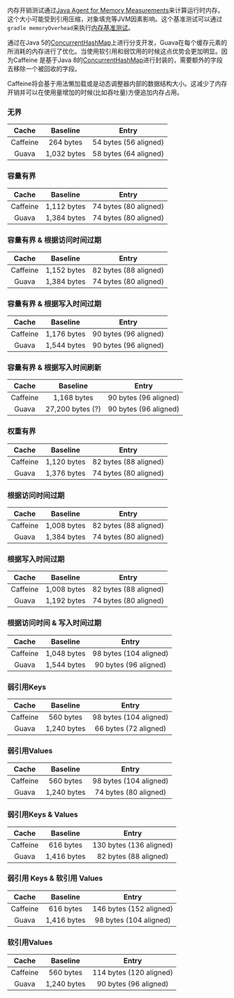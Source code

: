 内存开销测试通过[Java Agent for Memory Measurements][1]来计算运行时内存。这个大小可能受到引用压缩，对象填充等JVM因素影响。这个基准测试可以通过`gradle memoryOverhead`来执行[内存基准测试][2]。    

通过在Java 5的[ConcurrentHashMap][3]上进行分支开发，Guava在每个缓存元素的所消耗的内存进行了优化。当使用软引用和弱饮用的时候这点优势会更加明显。因为Caffeine 是基于Java 8的[ConcurrentHashMap][3]进行封装的，需要额外的字段去移除一个被回收的字段。      

Caffeine将会基于用法懒加载或是动态调整器内部的数据结构大小。这减少了内存开销并可以在使用量增加的时候(比如吞吐量)方便追加内存占用。     

### 无界

| Cache | Baseline | Entry |
:--: | :--: | :--:
Caffeine | 264 bytes | 54 bytes (56 aligned) |
Guava | 1,032 bytes | 58 bytes (64 aligned) |

### 容量有界

| Cache | Baseline | Entry |
:--: | :--: | :--:
Caffeine | 1,112 bytes | 74 bytes (80 aligned) |
Guava | 1,384 bytes | 74 bytes (80 aligned) |

### 容量有界 & 根据访问时间过期

| Cache | Baseline | Entry |
:--: | :--: | :--:
Caffeine | 1,152 bytes | 82 bytes (88 aligned) |
Guava | 1,384 bytes | 74 bytes (80 aligned) |

### 容量有界 & 根据写入时间过期

| Cache | Baseline | Entry |
:--: | :--: | :--:
Caffeine | 1,176 bytes | 90 bytes (96 aligned) |
Guava | 1,544 bytes | 90 bytes (96 aligned) |

### 容量有界 & 根据写入时间刷新

| Cache | Baseline | Entry |
:--: | :--: | :--:
Caffeine | 1,168 bytes | 90 bytes (96 aligned) |
Guava | 27,200 bytes (?) | 90 bytes (96 aligned) |

### 权重有界

| Cache | Baseline | Entry |
:--: | :--: | :--:
Caffeine | 1,120 bytes | 82 bytes (88 aligned) |
Guava | 1,376 bytes | 74 bytes (80 aligned) |

### 根据访问时间过期

| Cache | Baseline | Entry |
:--: | :--: | :--:
Caffeine | 1,008 bytes | 82 bytes (88 aligned) |
Guava | 1,384 bytes | 74 bytes (80 aligned) |

### 根据写入时间过期

| Cache | Baseline | Entry |
:--: | :--: | :--:
Caffeine | 1,008 bytes | 82 bytes (88 aligned) |
Guava | 1,192 bytes | 74 bytes (80 aligned) |

### 根据访问时间 & 写入时间过期

| Cache | Baseline | Entry |
:--: | :--: | :--:
Caffeine | 1,048 bytes | 98 bytes (104 aligned) |
Guava | 1,544 bytes | 90 bytes (96 aligned) |

### 弱引用Keys

| Cache | Baseline | Entry |
:--: | :--: | :--:
Caffeine | 560 bytes | 98 bytes (104 aligned) |
Guava | 1,240 bytes | 66 bytes (72 aligned) |

### 弱引用Values

| Cache | Baseline | Entry |
:--: | :--: | :--:
Caffeine | 560 bytes | 98 bytes (104 aligned) |
Guava | 1,240 bytes | 74 bytes (80 aligned) |

### 弱引用Keys &  Values

| Cache | Baseline | Entry |
:--: | :--: | :--:
Caffeine | 616 bytes | 130 bytes (136 aligned) |
Guava | 1,416 bytes | 82 bytes (88 aligned) |

### 弱引用 Keys & 软引用 Values

| Cache | Baseline | Entry |
:--: | :--: | :--:
Caffeine | 616 bytes | 146 bytes (152 aligned) |
Guava | 1,416 bytes | 98 bytes (104 aligned) |

### 软引用Values

| Cache | Baseline | Entry |
:--: | :--: | :--:
Caffeine | 560 bytes | 114 bytes (120 aligned) |
Guava | 1,240 bytes | 90 bytes (96 aligned)|

[1]: https://github.com/jbellis/jamm
[2]: https://github.com/ben-manes/caffeine/blob/master/caffeine/src/jmh/java/com/github/benmanes/caffeine/cache/MemoryBenchmark.java
[3]: https://docs.oracle.com/javase/8/docs/api/java/util/concurrent/ConcurrentHashMap.html